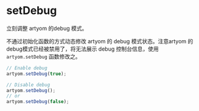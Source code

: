 # setDebug

立刻调整 artyom 的debug 模式。

不通过初始化函数的方式动态修改 artyom 的 debug 模式状态。注意artyom 的debug模式已经被禁用了，将无法展示 debug 控制台信息，使用 `artyom.setDebug` 函数修改之。

```javascript
// Enable debug
artyom.setDebug(true);

// Disable debug
artyom.setDebug();
// or
artyom.setDebug(false);
```